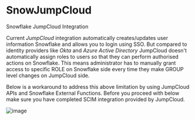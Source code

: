 # SnowJumpCloud
Snowflake JumpCloud Integration

<!-- wp:paragraph -->
<p>Current <em>JumpCloud</em> integration automatically creates/updates user information Snowflake and allows you to login using SSO. But compared to identity providers like <em>Okta</em> and <em>Azure Active Directory</em> JumpCloud doesn't automatically assign roles to users so that they can perform authorised actions on Snowflake. This means administrator has to manually grant access to specific ROLE on Snowflake side every time they make GROUP level changes on JumpCloud side. </p>
<!-- /wp:paragraph -->

<!-- wp:paragraph -->
<p>Below is a workaround to address this above limitation by using JumpCloud APIs and Snowflake External Functions. Before you proceed with below make sure you have completed SCIM integration provided by JumpCloud.</p>
<!-- /wp:paragraph -->

![image](https://user-images.githubusercontent.com/30681948/119483401-84223100-bd87-11eb-885a-af75536a1e59.png)
